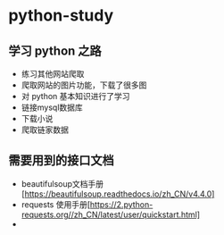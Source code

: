 # python-study

## 学习 python 之路

*  练习其他网站爬取
*  爬取网站的图片功能，下载了很多图
*  对 python 基本知识进行了学习
*  链接mysql数据库
*  下载小说
*  爬取链家数据

## 需要用到的接口文档

* beautifulsoup文档手册[https://beautifulsoup.readthedocs.io/zh_CN/v4.4.0]
* requests 使用手册[https://2.python-requests.org//zh_CN/latest/user/quickstart.html]
* 
